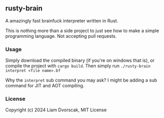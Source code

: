 ## rusty-brain
A amazingly fast brainfuck interpreter written in Rust.

This is nothing more than a side project to just see how to make a simple programming language. 
Not accepting pull requests.

### Usage
Simply download the compiled binary (if you're on windows that is), or compile the project with `cargo build`. 
Then simply run `./rusty-brain interpret <file name>.bf`

Why the `interpret` sub command you may ask? I might be adding a sub command for JIT and AOT compiling.

### License
Copyright (c) 2024 Liam Dvorscak, MIT License